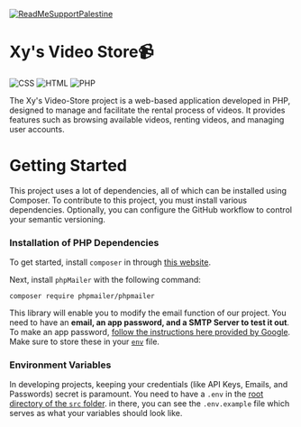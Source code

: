 [![ReadMeSupportPalestine](https://raw.githubusercontent.com/Safouene1/support-palestine-banner/master/banner-support.svg)](https://www.pcrf.net/information-you-should-know/how-to-help-palestine.html#:~:text=By%20purchasing%20goods%20and%20services,specialize%20in%20Middle%20Eastern%20products.)


# Xy's Video Store📹

![CSS](https://img.shields.io/badge/CSS3-1572B6?style=for-the-badge&logo=css3&logoColor=white)
![HTML](https://img.shields.io/badge/HTML5-E34F26?style=for-the-badge&logo=html5&logoColor=white)
![PHP](https://img.shields.io/badge/PHP-777BB4?style=for-the-badge&logo=php&logoColor=white)

The Xy's Video-Store project is a web-based application developed in PHP, designed to manage and facilitate the rental process of videos. It provides features such as browsing available videos, renting videos, and managing user accounts.

# Getting Started
This project uses a lot of dependencies, all of which can be installed using Composer. To contribute to this project, you must install various dependencies. Optionally, you can configure the GitHub workflow to control your semantic versioning.
### Installation of PHP Dependencies

To get started, install `composer` in through [this website](https://getcomposer.org/download/).

Next, install `phpMailer` with the following command:
```
composer require phpmailer/phpmailer
```
This library will enable you to modify the email function of our project. You need to have an **email, an app password, and a SMTP Server to test it out**. To make an app password, [follow the instructions here provided by Google](https://support.google.com/mail/answer/185833?hl=en). Make sure to store these in your [`env`](#environment-variables) file.    


### Environment Variables

In developing projects, keeping your credentials (like API Keys, Emails, and Passwords) secret is paramount. You need to have a `.env` in the [root directory of the `src` folder](./src/). in there, you can see the `.env.example` file which serves as what your variables should look like. 

